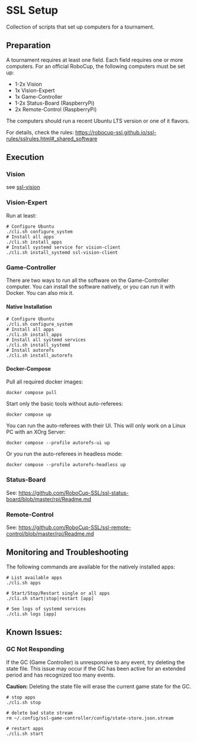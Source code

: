 # SSL Setup
Collection of scripts that set up computers for a tournament.

## Preparation
A tournament requires at least one field.
Each field requires one or more computers.
For an official RoboCup, the following computers must be set up:

* 1-2x Vision
* 1x Vision-Expert
* 1x Game-Controller
* 1-2x Status-Board (RaspberryPi)
* 2x Remote-Control (RaspberryPi)

The computers should run a recent Ubuntu LTS version or one of it flavors.

For details, check the rules: https://robocup-ssl.github.io/ssl-rules/sslrules.html#_shared_software

## Execution
### Vision
see [ssl-vision](./ssl-vision/README.md)

### Vision-Expert
Run at least:

```shell
# Configure Ubuntu
./cli.sh configure_system
# Install all apps
./cli.sh install_apps
# Install systemd service for vision-client
./cli.sh install_systemd ssl-vision-client
```

### Game-Controller
There are two ways to run all the software on the Game-Controller computer.
You can install the software natively, or you can run it with Docker.
You can also mix it.

#### Native Installation

```shell
# Configure Ubuntu
./cli.sh configure_system
# Install all apps
./cli.sh install_apps
# Install all systemd services
./cli.sh install_systemd
# Install autorefs
./cli.sh install_autorefs
```

#### Docker-Compose
Pull all required docker images:

```shell
docker compose pull
```

Start only the basic tools without auto-referees:
```shell
docker compose up
```

You can run the auto-referees with their UI.
This will only work on a Linux PC with an XOrg Server:

```shell
docker compose --profile autorefs-ui up 
```

Or you run the auto-referees in headless mode:

```shell
docker compose --profile autorefs-headless up
```


### Status-Board
See: https://github.com/RoboCup-SSL/ssl-status-board/blob/master/rpi/Readme.md

### Remote-Control
See: https://github.com/RoboCup-SSL/ssl-remote-control/blob/master/rpi/Readme.md

## Monitoring and Troubleshooting
The following commands are available for the natively installed apps:

```shell
# List available apps
./cli.sh apps

# Start/Stop/Restart single or all apps
./cli.sh start|stop|restart [app]

# See logs of systemd services
./cli.sh logs [app]
```

## Known Issues: 

### GC Not Responding

If the GC (Game Controller) is unresponsive to any event, try deleting the state file. This issue may occur if the GC has been active for an extended period and has recognized too many events.

**Caution:** Deleting the state file will erase the current game state for the GC.

```shell
# stop apps
./cli.sh stop

# delete bad state stream
rm ~/.config/ssl-game-controller/config/state-store.json.stream 

# restart apps
./cli.sh start
```
